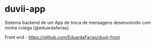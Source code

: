 # duvii-app
Sistema backend de um App de troca de mensagens desenvolvido com minha colega [@eduardafarias]

Front end - https://github.com/EduardaFarias/duvii-front
